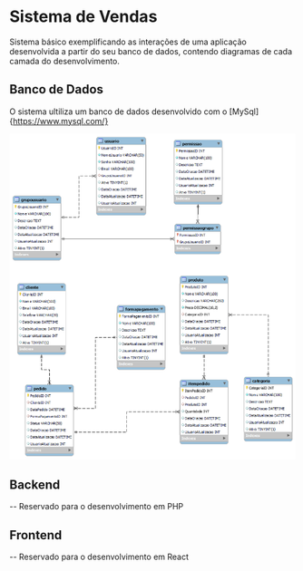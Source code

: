 # Sistema de Vendas
Sistema básico exemplificando as interações de uma aplicação desenvolvida a partir do seu banco de dados, contendo diagramas de cada camada do desenvolvimento.

## Banco de Dados
O sistema ultiliza um banco de dados desenvolvido com o [MySql]{https://www.mysql.com/}

![image](/banco_de_dados/diagrama_bd.png)

## Backend
-- Reservado para o desenvolvimento em PHP


## Frontend
-- Reservado para o desenvolvimento em React